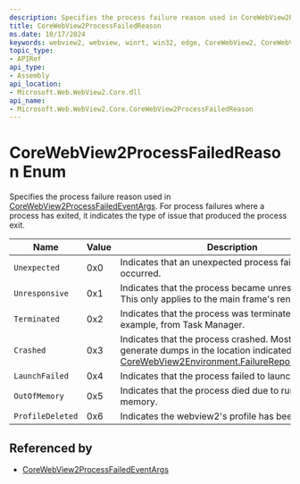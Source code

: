 ```yaml
---
description: Specifies the process failure reason used in CoreWebView2ProcessFailedEventArgs. For process failures where a process has exited, it indicates the type of issue that produced the process exit.
title: CoreWebView2ProcessFailedReason
ms.date: 10/17/2024
keywords: webview2, webview, winrt, win32, edge, CoreWebView2, CoreWebView2Controller, browser control, edge html, CoreWebView2ProcessFailedReason
topic_type:
- APIRef
api_type:
- Assembly
api_location:
- Microsoft.Web.WebView2.Core.dll
api_name:
- Microsoft.Web.WebView2.Core.CoreWebView2ProcessFailedReason
---
```


# CoreWebView2ProcessFailedReason Enum

Specifies the process failure reason used in [CoreWebView2ProcessFailedEventArgs](corewebview2processfailedeventargs.md). For process failures where a process has exited, it indicates the type of issue that produced the process exit.

| Name |  Value | Description |
|--|--|--|
|`Unexpected` | 0x0  |  Indicates that an unexpected process failure occurred.|
|`Unresponsive` | 0x1  |  Indicates that the process became unresponsive. This only applies to the main frame's render process.|
|`Terminated` | 0x2  |  Indicates that the process was terminated. For example, from Task Manager.|
|`Crashed` | 0x3  |  Indicates that the process crashed. Most crashes will generate dumps in the location indicated by [CoreWebView2Environment.FailureReportFolderPath](corewebview2environment.md#failurereportfolderpath).|
|`LaunchFailed` | 0x4  |  Indicates that the process failed to launch.|
|`OutOfMemory` | 0x5  |  Indicates that the process died due to running out of memory.|
|`ProfileDeleted` | 0x6  |  Indicates the webview2's profile has been deleted.|


## Referenced by

- [CoreWebView2ProcessFailedEventArgs](corewebview2processfailedeventargs.md)
